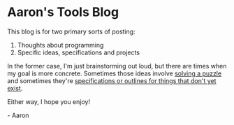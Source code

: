 # Aaron's Tools Blog

This blog is for two primary sorts of posting:

1. Thoughts about programming
2. Specific ideas, specifications and projects

In the former case, I'm just brainstorming out loud, but there are times
when my goal is more concrete. Sometimes those ideas involve
[solving a puzzle](posts/ackermann-challenge.html) and sometimes they're
[specifications or outlines for things that don't yet
exist](posts/your-regex-here.html).

Either way, I hope you enjoy!

\- Aaron
